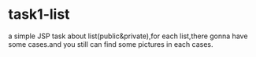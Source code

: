 # task1-list
a simple JSP task about list(public&private),for each list,there gonna have some cases.and you still can find some pictures in each cases.
